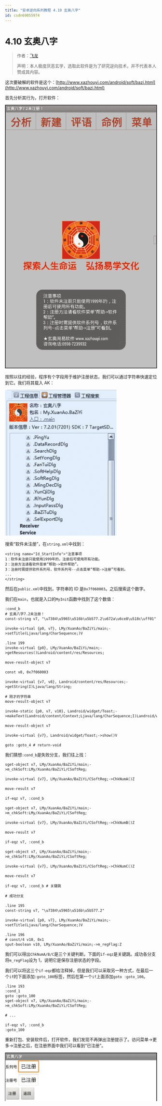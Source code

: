 ```yaml
---
title: "安卓逆向系列教程 4.10 玄奥八字"
id: csdn69055974
---
```


# 4.10 玄奥八字

> 作者：[飞龙](https://github.com/wizardforcel)
> 
> 声明：本人极度厌恶玄学，选取此软件是为了研究逆向技术，并不代表本人赞成其内容。

这次要破解的软件是这个：[http://www.xazhouyi.com/android/soft/bazi.html](http://www.xazhouyi.com/android/soft/bazi.html)

首先分析其行为，打开软件：

![](../img/29103dea3b59a452bce9f329b2bbff8b.png)

按照以往的经验，程序有个字段用于维护注册状态，我们可以通过字符串快速定位到它。我们将其载入 AK：

![](../img/922d90a400c6d7289218c42c86290602.png)

搜索“软件未注册”，在`string.xml`中找到：

```
<string name="Id_StartInfo">"注意事项
1：软件未注册只能使用1999年的，注册后可使用所有功能。
2：注册方法请看软件菜单“帮助->软件帮助”。
3：注册时需提供软件系列号，软件系列号--点击菜单“帮助->注册”可看到。
...
</string>
```

然后在`public.xml`中找到，字符串的 ID 是`0x7f060003`。之后搜索这个数字。

我们在`main`，也就是入口的`MyInit`函数中找到了这个数值：

```
:cond_b
# 玄奥八字7.2未注册！
const-string v7, "\u7384\u5965\u516b\u5b577.2\u672a\u6ce8\u518c\uff01"

invoke-virtual {p0, v7}, LMy/XuanAo/BaZiYi/main;->setTitle(Ljava/lang/CharSequence;)V

.line 199
invoke-virtual {p0}, LMy/XuanAo/BaZiYi/main;->getResources()Landroid/content/res/Resources;

move-result-object v7

const v8, 0x7f060003

invoke-virtual {v7, v8}, Landroid/content/res/Resources;->getString(I)Ljava/lang/String;

# 刚才的字符串
move-result-object v7

invoke-static {p0, v7, v10}, Landroid/widget/Toast;->makeText(Landroid/content/Context;Ljava/lang/CharSequence;I)Landroid/widget/Toast;

move-result-object v7

invoke-virtual {v7}, Landroid/widget/Toast;->show()V

goto :goto_4 # return-void
```

我们猜想`:cond_b`是失败分支，我们往上找：

```
sget-object v7, LMy/XuanAo/BaZiYi/main;->m_chkSoft:LMy/XuanAo/BaZiYi/CSoftReg;

invoke-virtual {v7}, LMy/XuanAo/BaZiYi/CSoftReg;->ChkNumA()Z

move-result v7

if-eqz v7, :cond_b

sget-object v7, LMy/XuanAo/BaZiYi/main;->m_chkSoft:LMy/XuanAo/BaZiYi/CSoftReg;

invoke-virtual {v7}, LMy/XuanAo/BaZiYi/CSoftReg;->ChkNumB()Z

move-result v7

if-eqz v7, :cond_b

sget-object v7, LMy/XuanAo/BaZiYi/main;->m_chkSoft:LMy/XuanAo/BaZiYi/CSoftReg;

invoke-virtual {v7}, LMy/XuanAo/BaZiYi/CSoftReg;->ChkNumC()Z

move-result v7

if-eqz v7, :cond_b # 关键跳

# 成功分支

.line 195
const-string v7, "\u7384\u5965\u516b\u5b577.2"

invoke-virtual {p0, v7}, LMy/XuanAo/BaZiYi/main;->setTitle(Ljava/lang/CharSequence;)V

.line 196
# const/4 v10, 0x1
sput-boolean v10, LMy/XuanAo/BaZiYi/main;->m_regFlag:Z
```

我们可以得出`ChkNumA/B/C`是三个关键判断。下面的`if-eqz`是关键跳。成功各分支将`m_regFlag`设为 1，说明它是保存注册状态的字段。

我们可以将这三个`if-eqz`都给注释掉，但是我们可以采取另一种方式，在最后一个`if`的下面添加`:goto_100`标签，然后在第一个`if`上面添加`goto :goto_100`。

```
.line 193
:cond_1
goto :goto_100
sget-object v7, LMy/XuanAo/BaZiYi/main;->m_chkSoft:LMy/XuanAo/BaZiYi/CSoftReg;

# ...

if-eqz v7, :cond_b
:goto_100
```

重新打包、安装软件后，打开软件，我们发现不再弹出注册提示了。访问菜单->更多->注册之后，在注册界面中我们可以看到“已注册”。

![](../img/82994234170b95b8bdac632a5258b89b.png)